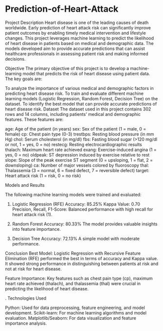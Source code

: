 # Prediction-of-Heart-Attack

Project Description
Heart disease is one of the leading causes of death worldwide. Early prediction of heart attack risk can significantly improve patient outcomes by enabling timely medical intervention and lifestyle changes. This project leverages machine learning to predict the likelihood of heart disease in patients based on medical and demographic data. The models developed aim to provide accurate predictions that can assist healthcare professionals in assessing patient risk and making informed decisions.

Objective
The primary objective of this project is to develop a machine-learning model that predicts the risk of heart disease using patient data. The key goals are:

To analyze the importance of various medical and demographic factors in predicting heart disease risk.
To train and evaluate different machine learning models (Logistic Regression, Random Forest, Decision Tree) on the dataset.
To identify the best model that can provide accurate predictions of heart disease risk.
Dataset
The dataset used in this project contains 302 rows and 14 columns, including patients' medical and demographic features. These features are:

age: Age of the patient (in years)
sex: Sex of the patient (1 = male, 0 = female)
cp: Chest pain type (0-3)
trestbps: Resting blood pressure (in mm Hg)
chol: Serum cholesterol (in mg/dl)
fbs: Fasting blood sugar (>120 mg/dl or not, 1 = yes, 0 = no)
restecg: Resting electrocardiographic results
thalach: Maximum heart rate achieved
exang: Exercise-induced angina (1 = yes, 0 = no)
oldpeak: ST depression induced by exercise relative to rest
slope: Slope of the peak exercise ST segment (0 = upsloping, 1 = flat, 2 = downsloping)
ca: Number of major vessels colored by fluoroscopy
thal: Thalassemia (3 = normal, 6 = fixed defect, 7 = reversible defect)
target: Heart attack risk (1 = risk, 0 = no risk)

Models and Results

The following machine learning models were trained and evaluated:

1. Logistic Regression (RFE)
Accuracy: 85.25%
Kappa Value: 0.70
Precision, Recall, F1-Score: Balanced performance with high recall for heart attack risk (1).

3. Random Forest
Accuracy: 80.33%
The model provides valuable insights into feature importance.

5. Decision Tree
Accuracy: 72.13%
A simple model with moderate performance.

Conclusion
Best Model: Logistic Regression with Recursive Feature Elimination (RFE) performed the best in terms of accuracy and Kappa value. It showed strong performance in distinguishing between patients at risk and not at risk for heart disease.

Feature Importance:
Key features such as chest pain type (cp), maximum heart rate achieved (thalach), and thalassemia (thal) were crucial in predicting the likelihood of heart disease.

.
Technologies Used

Python: Used for data preprocessing, feature engineering, and model development.
Scikit-learn: For machine learning algorithms and model evaluation.
Matplotlib/Seaborn: For data visualization and feature importance analysis.
